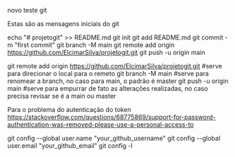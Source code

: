 novo teste git

Estas são as mensagens iniciais do git

echo "# projetogit" >> README.md
git init
git add README.md
git commit -m "first commit"
git branch -M main
git remote add origin https://github.com/ElcimarSilva/projetogit.git
git push -u origin main


git remote add origin https://github.com/ElcimarSilva/projetogit.git  #serve para direcionar o local para o remeto
git branch -M main #serve para renomear a branch, no caso para main, o padrão é master
git push -u origin main #serve para empurrar de fato as alterações realizadas, no caso precisa revisar se é a main ou master


Para o problema do autenticação do token
https://stackoverflow.com/questions/68775869/support-for-password-authentication-was-removed-please-use-a-personal-access-to

git config --global user.name "your_github_username"
git config --global user.email "your_github_email"
git config -l
